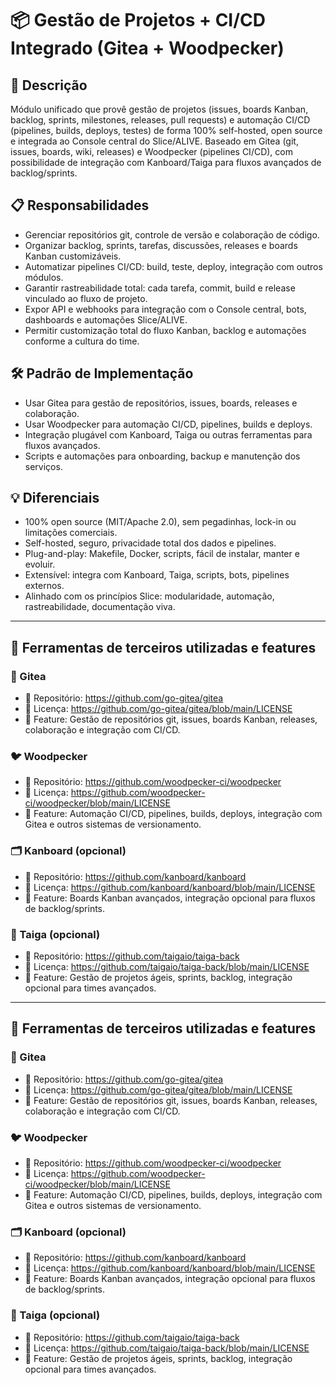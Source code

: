 # 📦 Gestão de Projetos + CI/CD Integrado (Gitea + Woodpecker)

## 📝 Descrição
Módulo unificado que provê gestão de projetos (issues, boards Kanban, backlog, sprints, milestones, releases, pull requests) e automação CI/CD (pipelines, builds, deploys, testes) de forma 100% self-hosted, open source e integrada ao Console central do Slice/ALIVE. Baseado em Gitea (git, issues, boards, wiki, releases) e Woodpecker (pipelines CI/CD), com possibilidade de integração com Kanboard/Taiga para fluxos avançados de backlog/sprints.

## 📋 Responsabilidades
- Gerenciar repositórios git, controle de versão e colaboração de código.
- Organizar backlog, sprints, tarefas, discussões, releases e boards Kanban customizáveis.
- Automatizar pipelines CI/CD: build, teste, deploy, integração com outros módulos.
- Garantir rastreabilidade total: cada tarefa, commit, build e release vinculado ao fluxo de projeto.
- Expor API e webhooks para integração com o Console central, bots, dashboards e automações Slice/ALIVE.
- Permitir customização total do fluxo Kanban, backlog e automações conforme a cultura do time.

## 🛠️ Padrão de Implementação
- Usar Gitea para gestão de repositórios, issues, boards, releases e colaboração.
- Usar Woodpecker para automação CI/CD, pipelines, builds e deploys.
- Integração plugável com Kanboard, Taiga ou outras ferramentas para fluxos avançados.
- Scripts e automações para onboarding, backup e manutenção dos serviços.

## 💡 Diferenciais
- 100% open source (MIT/Apache 2.0), sem pegadinhas, lock-in ou limitações comerciais.
- Self-hosted, seguro, privacidade total dos dados e pipelines.
- Plug-and-play: Makefile, Docker, scripts, fácil de instalar, manter e evoluir.
- Extensível: integra com Kanboard, Taiga, scripts, bots, pipelines externos.
- Alinhado com os princípios Slice: modularidade, automação, rastreabilidade, documentação viva.

---

## 🧩 Ferramentas de terceiros utilizadas e features

### 🐙 Gitea
- 🔗 Repositório: https://github.com/go-gitea/gitea
- 📄 Licença: https://github.com/go-gitea/gitea/blob/main/LICENSE
- 🚀 Feature: Gestão de repositórios git, issues, boards Kanban, releases, colaboração e integração com CI/CD.

### 🐦 Woodpecker
- 🔗 Repositório: https://github.com/woodpecker-ci/woodpecker
- 📄 Licença: https://github.com/woodpecker-ci/woodpecker/blob/main/LICENSE
- 🚀 Feature: Automação CI/CD, pipelines, builds, deploys, integração com Gitea e outros sistemas de versionamento.

### 🗂️ Kanboard (opcional)
- 🔗 Repositório: https://github.com/kanboard/kanboard
- 📄 Licença: https://github.com/kanboard/kanboard/blob/main/LICENSE
- 🚀 Feature: Boards Kanban avançados, integração opcional para fluxos de backlog/sprints.

### 🐯 Taiga (opcional)
- 🔗 Repositório: https://github.com/taigaio/taiga-back
- 📄 Licença: https://github.com/taigaio/taiga-back/blob/main/LICENSE
- 🚀 Feature: Gestão de projetos ágeis, sprints, backlog, integração opcional para times avançados.

---

## 🧩 Ferramentas de terceiros utilizadas e features

### 🐙 Gitea
- 🔗 Repositório: https://github.com/go-gitea/gitea
- 📄 Licença: https://github.com/go-gitea/gitea/blob/main/LICENSE
- 🚀 Feature: Gestão de repositórios git, issues, boards Kanban, releases, colaboração e integração com CI/CD.

### 🐦 Woodpecker
- 🔗 Repositório: https://github.com/woodpecker-ci/woodpecker
- 📄 Licença: https://github.com/woodpecker-ci/woodpecker/blob/main/LICENSE
- 🚀 Feature: Automação CI/CD, pipelines, builds, deploys, integração com Gitea e outros sistemas de versionamento.

### 🗂️ Kanboard (opcional)
- 🔗 Repositório: https://github.com/kanboard/kanboard
- 📄 Licença: https://github.com/kanboard/kanboard/blob/main/LICENSE
- 🚀 Feature: Boards Kanban avançados, integração opcional para fluxos de backlog/sprints.

### 🐯 Taiga (opcional)
- 🔗 Repositório: https://github.com/taigaio/taiga-back
- 📄 Licença: https://github.com/taigaio/taiga-back/blob/main/LICENSE
- 🚀 Feature: Gestão de projetos ágeis, sprints, backlog, integração opcional para times avançados.
